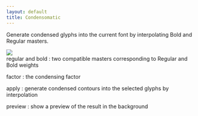 ```yaml
---
layout: default
title: Condensomatic
---
```


Generate condensed glyphs into the current font by interpolating Bold and Regular masters.

<div class='row'>

<div class='col'>
  <img src='{{ site.url }}/images/glyphs/interpolationCondense.png' />
</div>

<div class='col' markdown='1'>
regular and bold
: two compatible masters corresponding to Regular and Bold weights

factor
: the condensing factor

apply
: generate condensed contours into the selected glyphs by interpolation

preview
: show a preview of the result in the background
</div>

</div>
